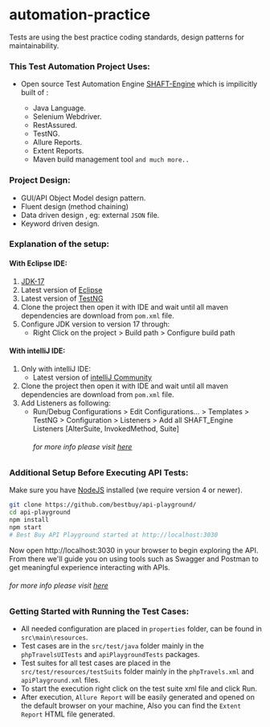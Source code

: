 # automation-practice
Tests are using the best practice coding standards, design patterns for maintainability.
### This Test Automation Project Uses: 
* Open source Test Automation Engine [SHAFT-Engine](https://github.com/MohabMohie/SHAFT_ENGINE) which is impilicitly built of :

	* Java Language.
	* Selenium Webdriver.
	* RestAssured.
	* TestNG.
	* Allure Reports.
	* Extent Reports.
	* Maven build management tool `and much more..`
 
### Project Design:
* GUI/API Object Model design pattern.
* Fluent design (method chaining)
* Data driven design , eg: external `JSON` file.
* Keyword driven design.
 

### Explanation of the setup:
#### With Eclipse IDE:

1. [JDK-17](https://www.oracle.com/java/technologies/downloads/#jdk17-windows)
2. Latest version of [Eclipse](http://www.eclipse.org/downloads/eclipse-packages/)
3. Latest version of [TestNG](https://testng.org/doc/download.html)
4. Clone the project then open it with IDE and wait until all maven dependencies are download from `pom.xml` file.
5. Configure JDK version to version 17 through: 
	+ Right Click on the project > Build path > Configure build path
	
#### With intelliJ IDE:
1. Only with intelliJ IDE:
	* Latest version of [intelliJ Community](https://www.jetbrains.com/idea/download/#section=windows)
2. Clone the project then open it with IDE and wait until all maven dependencies are download from `pom.xml` file.
3. Add Listeners as following:
	- Run/Debug Configurations > Edit Configurations... > Templates > TestNG > Configuration > Listeners > Add all SHAFT_Engine Listeners [AlterSuite, InvokedMethod, Suite] 
		###### for more info please visit [here](https://github.com/MohabMohie/using_SHAFT_ENGINE)
	
### Additional Setup Before Executing API Tests:

Make sure you have [NodeJS](https://nodejs.org/) installed (we require version 4 or newer).

```bash
git clone https://github.com/bestbuy/api-playground/
cd api-playground
npm install
npm start
# Best Buy API Playground started at http://localhost:3030
```

Now open http://localhost:3030 in your browser to begin exploring the API. From there we'll guide you on using tools such as Swagger and Postman to get meaningful experience interacting with APIs.
###### for more info please visit [here](https://github.com/BestBuy/api-playground)
	
### Getting Started with Running the Test Cases:
* All needed configuration are placed in `properties` folder, can be found in `src\main\resources`.
* Test cases are in  the `src/test/java` folder mainly in the `phpTravelsUITests` and `apiPlaygroundTests` packages.
* Test suites for all test cases are placed in the `src/test/resources/testSuits` folder mainly in the `phpTravels.xml` and `apiPlayground.xml` files.
* To start the execution right click on the test suite xml file and click Run.
* After execution, `Allure Report` will be easily generated and opened on the default browser on your machine, Also you can find the `Extent Report` HTML file generated.
